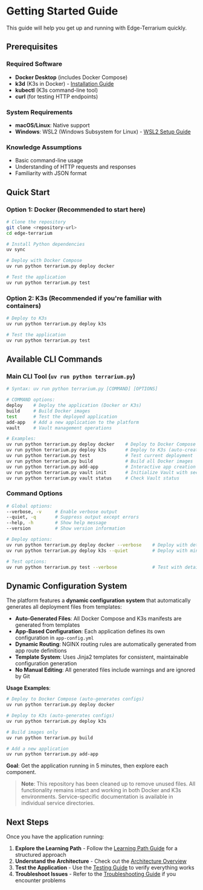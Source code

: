 # Getting Started Guide

This guide will help you get up and running with Edge-Terrarium quickly.

## Prerequisites

### Required Software
- **Docker Desktop** (includes Docker Compose)
- **k3d** (K3s in Docker) - [Installation Guide](https://k3d.io/v5.4.6/#installation)
- **kubectl** (K3s command-line tool)
- **curl** (for testing HTTP endpoints)

### System Requirements
- **macOS/Linux**: Native support
- **Windows**: WSL2 (Windows Subsystem for Linux) - [WSL2 Setup Guide](https://docs.microsoft.com/en-us/windows/wsl/install)

### Knowledge Assumptions
- Basic command-line usage
- Understanding of HTTP requests and responses
- Familiarity with JSON format

## Quick Start

### Option 1: Docker (Recommended to start here)
```bash
# Clone the repository
git clone <repository-url>
cd edge-terrarium

# Install Python dependencies
uv sync

# Deploy with Docker Compose
uv run python terrarium.py deploy docker

# Test the application
uv run python terrarium.py test
```

### Option 2: K3s (Recommended if you're familiar with containers)
```bash
# Deploy to K3s
uv run python terrarium.py deploy k3s

# Test the application
uv run python terrarium.py test
```

## Available CLI Commands

### Main CLI Tool (`uv run python terrarium.py`)
```bash
# Syntax: uv run python terrarium.py [COMMAND] [OPTIONS]

# COMMAND options:
deploy    # Deploy the application (Docker or K3s)
build     # Build Docker images
test      # Test the deployed application
add-app   # Add a new application to the platform
vault     # Vault management operations

# Examples:
uv run python terrarium.py deploy docker    # Deploy to Docker Compose
uv run python terrarium.py deploy k3s       # Deploy to K3s (auto-creates k3d cluster if needed)
uv run python terrarium.py test             # Test current deployment
uv run python terrarium.py build            # Build all Docker images
uv run python terrarium.py add-app          # Interactive app creation wizard
uv run python terrarium.py vault init       # Initialize Vault with secrets
uv run python terrarium.py vault status     # Check Vault status
```

### Command Options
```bash
# Global options:
--verbose, -v     # Enable verbose output
--quiet, -q       # Suppress output except errors
--help, -h        # Show help message
--version         # Show version information

# Deploy options:
uv run python terrarium.py deploy docker --verbose    # Deploy with detailed output
uv run python terrarium.py deploy k3s --quiet         # Deploy with minimal output

# Test options:
uv run python terrarium.py test --verbose             # Test with detailed output
```

## Dynamic Configuration System

The platform features a **dynamic configuration system** that automatically generates all deployment files from templates:

- **Auto-Generated Files**: All Docker Compose and K3s manifests are generated from templates
- **App-Based Configuration**: Each application defines its own configuration in `app-config.yml`
- **Dynamic Routing**: NGINX routing rules are automatically generated from app route definitions
- **Template System**: Uses Jinja2 templates for consistent, maintainable configuration generation
- **No Manual Editing**: All generated files include warnings and are ignored by Git

**Usage Examples**:
```bash
# Deploy to Docker Compose (auto-generates configs)
uv run python terrarium.py deploy docker

# Deploy to K3s (auto-generates configs)
uv run python terrarium.py deploy k3s

# Build images only
uv run python terrarium.py build

# Add a new application
uv run python terrarium.py add-app
```

**Goal**: Get the application running in 5 minutes, then explore each component.

> **Note**: This repository has been cleaned up to remove unused files. All functionality remains intact and working in both Docker and K3s environments. Service-specific documentation is available in individual service directories.

## Next Steps

Once you have the application running:

1. **Explore the Learning Path** - Follow the [Learning Path Guide](learning-path.md) for a structured approach
2. **Understand the Architecture** - Check out the [Architecture Overview](architecture.md)
3. **Test the Application** - Use the [Testing Guide](testing.md) to verify everything works
4. **Troubleshoot Issues** - Refer to the [Troubleshooting Guide](troubleshooting.md) if you encounter problems
